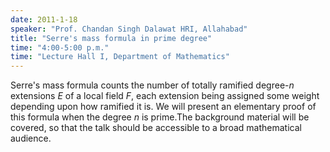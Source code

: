 ```yaml
---
date: 2011-1-18
speaker: "Prof. Chandan Singh Dalawat HRI, Allahabad"
title: "Serre's mass formula in prime degree"
time: "4:00-5:00 p.m." 
time: "Lecture Hall I, Department of Mathematics"
---
```

Serre's mass formula counts the number of totally ramified degree-$n$ extensions $E$ of a local field $F$, each extension being assigned some weight depending upon how ramified it is. We will present an elementary proof of this formula when the degree $n$ is prime.The background material will be covered, so that the talk should be accessible to a broad mathematical audience.
